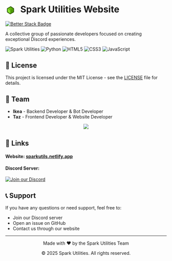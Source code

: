 # <img src="assets/images/logo.png" alt="Spark Utilities" width="32" height="32" style="vertical-align: middle; margin-right: 8px;"> Spark Utilities Website
[![Better Stack Badge](https://uptime.betterstack.com/status-badges/v3/monitor/1r475.svg)](https://uptime.betterstack.com/?utm_source=status_badge)

A collective group of passionate developers focused on creating exceptional Discord experiences.


![Spark Utilities](https://img.shields.io/badge/Spark-Utilities-22c55e?style=for-the-badge&logo=discord&logoColor=white)
![Python](https://img.shields.io/badge/Python-3776AB?style=for-the-badge&logo=python&logoColor=white)
![HTML5](https://img.shields.io/badge/HTML5-E34F26?style=for-the-badge&logo=html5&logoColor=white)
![CSS3](https://img.shields.io/badge/CSS3-1572B6?style=for-the-badge&logo=css3&logoColor=white)
![JavaScript](https://img.shields.io/badge/JavaScript-F7DF1E?style=for-the-badge&logo=javascript&logoColor=black)




## 📄 License

This project is licensed under the MIT License - see the [LICENSE](LICENSE) file for details.

## 👥 Team

- **Ikea** - Backend Developer & Bot Developer
- **Taz** - Frontend Developer & Website Developer
 
<div align="center">   
 <img src="https://contrib.rocks/image?repo=Spark-utilities/website"/>
  </a>
</div>

## 🔗 Links

#### **Website**: [sparkutils.netlify.app](https://sparkutils.netlify.app)
#### **Discord Server**:

  [![Join our Discord](https://invidget.switchblade.xyz/wvVsjpQs)](https://discord.gg/wvVsjpQs)

## 📞 Support

If you have any questions or need support, feel free to:
- Join our Discord server
- Open an issue on GitHub
- Contact us through our website

---

<div align="center">
  <p>Made with ❤️ by the Spark Utilities Team</p>
  <p>© 2025 Spark Utilities. All rights reserved.</p>
</div>
